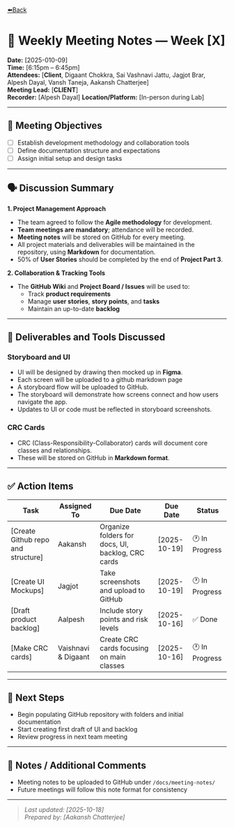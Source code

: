 [⬅️Back](../meetings.md)
# 📝 Weekly Meeting Notes — Week [X]

**Date:** [2025-010-09]  
**Time:** [6:15pm – 6:45pm]  
**Attendees:** [**Client**, Digaant Chokkra, Sai Vashnavi Jattu, Jagjot Brar, Alpesh Dayal, Vansh Taneja, Aakansh Chatterjee]  
**Meeting Lead:** [**CLIENT**]  
**Recorder:** [Alpesh Dayal]
**Location/Platform:** [In-person during Lab]

---

## 🎯 Meeting Objectives
- [ ] Establish development methodology and collaboration tools 
- [ ] Define documentation structure and expectations  
- [ ] Assign initial setup and design tasks 

---

## 🗣️ Discussion Summary

**1. Project Management Approach**
- The team agreed to follow the **Agile methodology** for development.  
- **Team meetings are mandatory**; attendance will be recorded.  
- **Meeting notes** will be stored on GitHub for every meeting.  
- All project materials and deliverables will be maintained in the repository, using **Markdown** for documentation.  
- 50% of **User Stories** should be completed by the end of **Project Part 3**.

**2. Collaboration & Tracking Tools**
- The **GitHub Wiki** and **Project Board / Issues** will be used to:  
  - Track **product requirements**  
  - Manage **user stories**, **story points**, and **tasks**  
  - Maintain an up-to-date **backlog**

---

## 🧩 Deliverables and Tools Discussed

### Storyboard and UI
- UI will be designed by drawing then mocked up in **Figma**.  
- Each screen will be uploaded to a github markdown page
- A storyboard flow will be uploaded to GitHub.  
- The storyboard will demonstrate how screens connect and how users navigate the app.  
- Updates to UI or code must be reflected in storyboard screenshots.  

### CRC Cards
- CRC (Class-Responsibility-Collaborator) cards will document core classes and relationships.  
- These will be stored on GitHub in **Markdown format**.

---

## ✅ Action Items

| Task | Assigned To | Due Date | Due Date | Status |
|------|--------------|----------|----------|--------|
| [Create Github repo and structure] | Aakansh | Organize folders for docs, UI, backlog, CRC cards | [2025-10-19] | 🕐 In Progress |
| [Create UI Mockups] | Jagjot |  Take screenshots and upload to GitHub | [2025-10-19] | 🕐 In Progress |
| [Draft product backlog] | Aalpesh |  Include story points and risk levels | [2025-10-16] | ✅ Done |
| [Make CRC cards] | Vaishnavi & Digaant |  Create CRC cards focusing on main classes | [2025-10-16] | 🕐 In Progress |
---

## 📅 Next Steps
- Begin populating GitHub repository with folders and initial documentation  
- Start creating first draft of UI and backlog  
- Review progress in next team meeting  

---

## 💬 Notes / Additional Comments
- Meeting notes to be uploaded to GitHub under `/docs/meeting-notes/`  
- Future meetings will follow this note format for consistency  

---

> _Last updated: [2025-10-18]_  
> _Prepared by: [Aakansh Chatterjee]_

